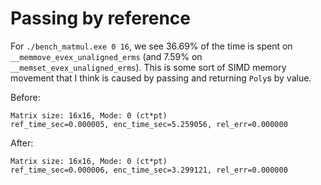 # Passing by reference
For `./bench_matmul.exe 0 16`, we see 36.69% of the time is spent
on `__memmove_evex_unaligned_erms` (and 7.59% on `__memset_evex_unaligned_erms`).
This is some sort of SIMD memory movement that I think is caused by passing
and returning `Poly`s by value.

Before:
```
Matrix size: 16x16, Mode: 0 (ct*pt)
ref_time_sec=0.000005, enc_time_sec=5.259056, rel_err=0.000000
```

After:
```
Matrix size: 16x16, Mode: 0 (ct*pt)
ref_time_sec=0.000006, enc_time_sec=3.299121, rel_err=0.000000
```
